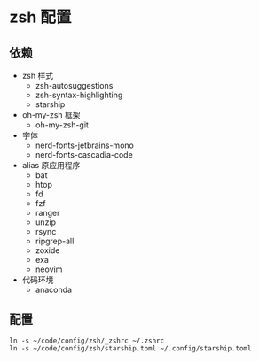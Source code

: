 # zsh 配置

## 依赖

- zsh 样式
  - zsh-autosuggestions
  - zsh-syntax-highlighting
  - starship
- oh-my-zsh 框架
  - oh-my-zsh-git
- 字体
  - nerd-fonts-jetbrains-mono
  - nerd-fonts-cascadia-code
- alias 原应用程序
  - bat
  - htop
  - fd
  - fzf
  - ranger
  - unzip
  - rsync
  - ripgrep-all
  - zoxide
  - exa
  - neovim
- 代码环境
  - anaconda

## 配置

```shell
ln -s ~/code/config/zsh/_zshrc ~/.zshrc
ln -s ~/code/config/zsh/starship.toml ~/.config/starship.toml
```
